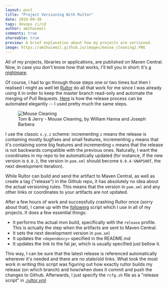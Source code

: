 ```yaml
---
layout: post
title: "Project Versioning With Rultor"
date: 2018-09-30
tags: devops ci/cd
author: amihaiemil
comments: true
shareable: true
preview: A brief explanation about how my projects are versioned.
image: https://amihaiemil.github.io/images/mouse_cleaning2.PNG
---
```


All of my projects, libraries or applications, are published on Maven Central. Now, in case you
don't know how that works, I'll tell you in short: it's [a nightmare](https://maven.apache.org/repository/guide-central-repository-upload.html).

Of course, I had to go through those steps one or two times but then I realised I might as well let [Rultor](http://www.rultor.com/) do all that work for me since I was already using it in order to keep
the master branch read-only and automate the merging of Pull Requests. [Here](https://www.yegor256.com/2014/08/19/how-to-release-to-maven-central.html) is how the release process can be automated elegantly -- I used pretty much the same steps.

<figure class="articleimg">
 <img src="{{page.image}}" alt="Mouse Cleaning">
 <figcaption>
 Tom & Jerry - Mouse Cleaning, by  William Hanna and Joseph Barbera
 </figcaption>
</figure>

I use the classic ``x.y.z`` scheme: incrementing ``z`` means the release is containing mostly bugfixes and small features, incrementing ``y`` means that it's containing some big features and incrementing ``x`` means that the release is not backwards compatible with the previous ones. Naturally, I want the coordinates in my repo to be automatically updated (for instance, if the new version is ``0.0.3``, the version in ``pom.xml`` should become ``0.0.4-SNAPSHOT``, the next development iteration).

While Rultor can build and send the artifact to Maven Central, as well as create a tag ("release") in the Github repo, it has absolutely no idea about the actual versioning rules. This means that the version in  ``pom.xml`` and any other links or coordinates to your artifacts are not updated.

After a few hours of work and successfully crashing Rultor once (sorry about that), I came up with the [following](https://github.com/amihaiemil/docker-java-api/blob/master/rcfg.sh) script which I use in all of my projects. It does a few essential things:

* It performs the actual mvn build, specifically with the ``release`` profile. This is actually the step when the artifacts are sent to Maven Central.
* It sets the next development version in ``pom.xml``
* It updates the ``<dependency>`` specified in the README.md
* It updates the link to the fat jar, which is usually specified just bellow it.

This way, I can be sure that the latest release is referenced automatically wherever it's needed and there are no stale/old links. What took the most work in writing this script was figuring out how exactly rultor builds my release (on which branch) and how/when does it commit and push the changes to Github. Afterwards, I just specify the ``rcfg.sh`` file as a "release script" in [.rultor.yml](https://github.com/amihaiemil/docker-java-api/blob/master/.rultor.yml#L18)
